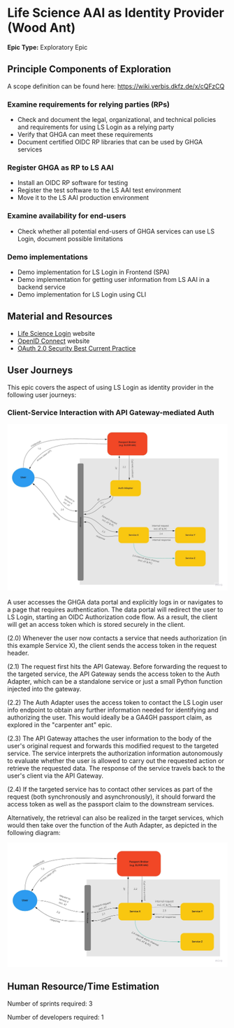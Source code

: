 # Life Science AAI as Identity Provider (Wood Ant)

**Epic Type:** Exploratory Epic

## Principle Components of Exploration

A scope definition can be found here: https://wiki.verbis.dkfz.de/x/cQFzCQ

### Examine requirements for relying parties (RPs)

- Check and document the legal, organizational, and technical policies and requirements for using LS Login as a relying party
- Verify that GHGA can meet these requirements
- Document certified OIDC RP libraries that can be used by GHGA services

### Register GHGA as RP to LS AAI

- Install an OIDC RP software for testing
- Register the test software to the LS AAI test environment
- Move it to the LS AAI production environment

### Examine availability for end-users

- Check whether all potential end-users of GHGA services can use LS Login, document possible limitations

### Demo implementations

- Demo implementation for LS Login in Frontend (SPA)
- Demo implementation for getting user information from LS AAI in a backend service
- Demo implementation for LS Login using CLI

## Material and Resources

- [Life Science Login](https://lifescience-ri.eu/ls-login.html) website
- [OpenID Connect](https://openid.net/connect/) website
- [OAuth 2.0 Security Best Current Practice](https://oauth.net/2/oauth-best-practice/)

## User Journeys

This epic covers the aspect of using LS Login as identity provider in the following user journeys:

### Client-Service Interaction with API Gateway-mediated Auth

![Client-Service Interaction with API Gateway-mediated Auth](./images/user_journey_1.jpg)

A user accesses the GHGA data portal and explicitly logs in or navigates to a page that requires authentication. The data portal will redirect the user to LS Login, starting an OIDC Authorization code flow. As a result, the client will get an access token which is stored securely in the client.

(2.0) Whenever the user now contacts a service that needs authorization (in this example Service X), the client sends the access token in the request header.

(2.1) The request first hits the API Gateway. Before forwarding the request to the targeted service, the API Gateway sends the access token to the Auth Adapter, which can be a standalone service or just a small Python function injected into the gateway.

(2.2) The Auth Adapter uses the access token to contact the LS Login user info endpoint to obtain any further information needed for identifying and authorizing the user. This would ideally be a GA4GH passport claim, as explored in the "carpenter ant" epic.

(2.3) The API Gateway attaches the user information to the body of the user's original request and forwards this modified request to the targeted service. The service interprets the authorization information autonomously to evaluate whether the user is allowed to carry out the requested action or retrieve the requested data. The response of the service travels back to the user's client via the API Gateway.

(2.4) If the targeted service has to contact other services as part of the request (both synchronously and asynchronously), it should forward the access token as well as the passport claim to the downstream services.

Alternatively, the retrieval can also be realized in the target services, which would then take over the function of the Auth Adapter, as depicted in the following diagram:

![Client-Service Interaction with Server-side Auth](./images/user_journey_2.jpg)

## Human Resource/Time Estimation

Number of sprints required: 3

Number of developers required: 1
